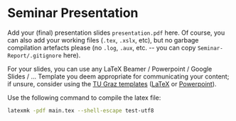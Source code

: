 Seminar Presentation
====================

Add your (final) presentation slides `presentation.pdf` here.
Of course, you can also add your working files (`.tex`, `.xslx`, etc), but no garbage compilation artefacts please (no `.log`, `.aux`, etc. -- you can copy  `Seminar-Report/.gitignore` here).

For your slides, you can use any LaTeX Beamer / Powerpoint / Google Slides / ... Template you deem appropriate for communicating your content; if unsure, consider using the [TU Graz templates](https://tu4u.tugraz.at/en/students/organisation-and-administration/corporate-design-templates/#c248569) ([LaTeX](https://tu4u.tugraz.at/en/students/organisation-and-administration/corporate-design-templates/latex-presentation-template/) or [Powerpoint](https://tu4u.tugraz.at/en/students/organisation-and-administration/corporate-design-templates/minimalist-powerpoint-presentation-template-with-more-space-for-content/)).


Use the following command to compile the latex file:

```sh
latexmk -pdf main.tex --shell-escape test-utf8
```
